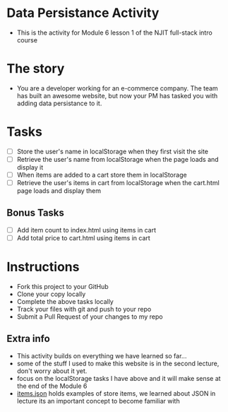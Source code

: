 # Data Persistance Activity
- This is the activity for Module 6 lesson 1 of the NJIT full-stack intro course

# The story
- You are a developer working for an e-commerce company. The team has built an awesome website, but now your PM has tasked you with adding data persistance to it.

# Tasks
- [ ] Store the user's name in localStorage when they first visit the site
- [ ] Retrieve the user's name from localStorage when the page loads and display it
- [ ] When items are added to a cart store them in localStorage
- [ ] Retrieve the user's items in cart from localStorage when the cart.html page loads and display them

## Bonus Tasks
- [ ] Add item count to index.html using items in cart
- [ ] Add total price to cart.html using items in cart

# Instructions
- Fork this project to your GitHub
- Clone your copy locally
- Complete the above tasks locally
- Track your files with git and push to your repo
- Submit a Pull Request of your changes to my repo


## Extra info
- This activity builds on everything we have learned so far... 
- some of the stuff I used to make this website is in the second lecture, don't worry about it yet.
- focus on the localStorage tasks I have above and it will make sense at the end of the Module 6
- [items.json](items.json) holds examples of store items, we learned about JSON in lecture its an important concept to become familiar with